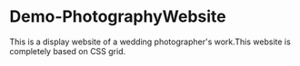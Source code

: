 # Demo-PhotographyWebsite
This is a display website of a wedding photographer's work.This website is completely based on CSS grid.
